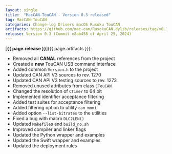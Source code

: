 ```yaml
---
layout: single
title:  "MacCAN-TouCAN - Version 0.3 released"
tag: MacCAN-TouCAN
categories: Change-log Drivers macOS Rusoku TouCAN
artifacts: https://github.com/mac-can/RusokuCAN.dylib/releases/tag/v0.3
release: Version 0.3 (Commit e8ab458 of April 25, 2024)
---
```

[**{{ page.release }}**]({{ page.artifacts }}):

- Removed all **CANAL** references from the project
- Created a **new** TouCAN USB command interface
- Added common `Version.h` to the project
- Updated CAN API V3 sources to rev. 1270
- Updated CAN API V3 testing sources to rev. 1273
- Removed unused attributes from class `CTouCAN` 
- Changed the resolution of `CTimer` to 64 bit
- Implemented identifier acceptance filtering
- Added test suites for acceptance filtering
- Added filtering option to utility `can_moni`
- Added option `--list-bitrates` to the utilities
- Fixed a bug with macro `DLC2LEN()`
- Updated `Makefile`s and `build_no.sh`
- Improved compiler and linker flags 
- Updated the Python wrapper and examples 
- Updated the Swift wrapper and examples 
- Updated the deployment rules
